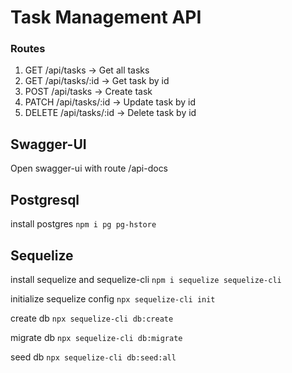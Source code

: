 # Task Management API

### Routes

1. GET /api/tasks -> Get all tasks
2. GET /api/tasks/:id -> Get task by id
3. POST /api/tasks -> Create task
4. PATCH /api/tasks/:id -> Update task by id
5. DELETE /api/tasks/:id -> Delete task by id

## Swagger-UI

Open swagger-ui with route /api-docs

## Postgresql

install postgres
`npm i pg pg-hstore`

## Sequelize

install sequelize and sequelize-cli
`npm i sequelize sequelize-cli`

initialize sequelize config
`npx sequelize-cli init`

create db
`npx sequelize-cli db:create`

migrate db
`npx sequelize-cli db:migrate`

seed db
`npx sequelize-cli db:seed:all`
